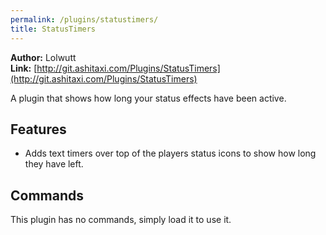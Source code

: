 ```yaml
---
permalink: /plugins/statustimers/
title: StatusTimers
---
```


**Author:** Lolwutt<br/>
**Link:** [http://git.ashitaxi.com/Plugins/StatusTimers](http://git.ashitaxi.com/Plugins/StatusTimers)

A plugin that shows how long your status effects have been active.

## Features

  * Adds text timers over top of the players status icons to show how long they have left.

## Commands

This plugin has no commands, simply load it to use it.
